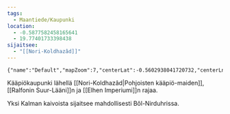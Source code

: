 ```yaml
---
tags:
  - Maantiede/Kaupunki
location:
  - -0.5877582458165641
  - 19.77401733398438
sijaitsee:
  - "[[Nori-Koldhazâd]]"
---
```

```mapview
{"name":"Default","mapZoom":7,"centerLat":-0.5602938041720732,"centerLng":19.478759765625004,"query":"","chosenMapSource":1,"lock":true}
```
Kääpiökaupunki lähellä [[Nori-Koldhazâd|Pohjoisten kääpiö-maiden]], [[Ralfonin Suur-Lääni]]n ja [[Elhen Imperiumi]]n rajaa.


Yksi Kalman kaivoista sijaitsee mahdollisesti Bôl-Nirduhrissa.